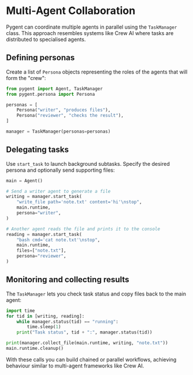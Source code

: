 # Multi-Agent Collaboration

Pygent can coordinate multiple agents in parallel using the `TaskManager` class. This approach resembles systems like Crew AI where tasks are distributed to specialised agents.

## Defining personas

Create a list of `Persona` objects representing the roles of the agents that will form the "crew":

```python
from pygent import Agent, TaskManager
from pygent.persona import Persona

personas = [
    Persona("writer", "produces files"),
    Persona("reviewer", "checks the result"),
]

manager = TaskManager(personas=personas)
```

## Delegating tasks

Use `start_task` to launch background subtasks. Specify the desired persona and optionally send supporting files:

```python
main = Agent()

# Send a writer agent to generate a file
writing = manager.start_task(
    "write_file path='note.txt' content='hi'\nstop",
    main.runtime,
    persona="writer",
)

# Another agent reads the file and prints it to the console
reading = manager.start_task(
    "bash cmd='cat note.txt'\nstop",
    main.runtime,
    files=["note.txt"],
    persona="reviewer",
)
```

## Monitoring and collecting results

The `TaskManager` lets you check task status and copy files back to the main agent:

```python
import time
for tid in [writing, reading]:
    while manager.status(tid) == "running":
        time.sleep(1)
    print("Task status", tid + ":", manager.status(tid))

print(manager.collect_file(main.runtime, writing, "note.txt"))
main.runtime.cleanup()
```

With these calls you can build chained or parallel workflows, achieving behaviour similar to multi-agent frameworks like Crew AI.
